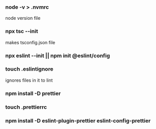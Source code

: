 ### node -v > .nvmrc

node version file

### npx tsc --init

makes tsconfig.json file

### npx eslint --init || npm init @eslint/config

### touch .eslintignore

ignores files in it to lint

### npm install -D prettier

### touch .prettierrc

### npm install -D eslint-plugin-prettier eslint-config-prettier
